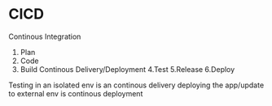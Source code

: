 # CICD
Continous Integration
1. Plan 
2. Code 
3. Build
Continous Delivery/Deployment
4.Test
5.Release
6.Deploy

Testing in an isolated env is an continous delivery
deploying the app/update to external env is continous deployment
